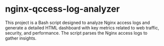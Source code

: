 # nginx-qccess-log-analyzer
This project is a Bash script designed to analyze Nginx access logs and generate a detailed HTML dashboard with key metrics related to web traffic, security, and performance. The script parses the Nginx access logs to gather insights.
